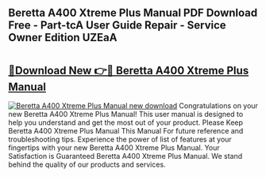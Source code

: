 ## Beretta A400 Xtreme Plus Manual PDF Download Free - Part-tcA User Guide Repair - Service Owner Edition UZEaA

# <h2><a href="http://bc39121.oget.top/?id=Beretta+A400+Xtreme+Plus+Manual">🔗Download New 👉🔴 Beretta A400 Xtreme Plus Manual</a></h2>

[![Beretta A400 Xtreme Plus Manual new download](https://i.imgur.com/5g1atiW.png)](http://bc39121.oget.top/?id=Beretta+A400+Xtreme+Plus+Manual)
Congratulations on your new Beretta A400 Xtreme Plus Manual! This user manual is designed to help you understand and get the most out of your product. Please Keep Beretta A400 Xtreme Plus Manual This Manual For future reference and troubleshooting tips. Experience the power of list of features at your fingertips with your new Beretta A400 Xtreme Plus Manual. Your Satisfaction is Guaranteed Beretta A400 Xtreme Plus Manual. We stand behind the quality of our products and services.
